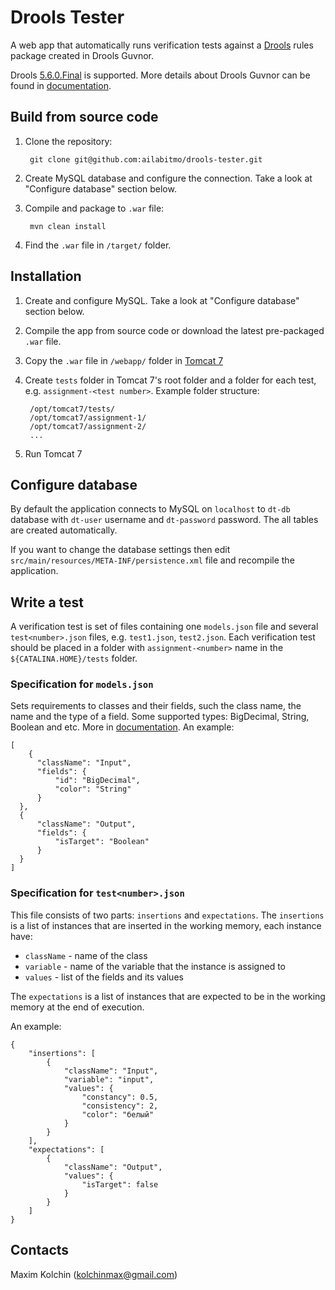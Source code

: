 Drools Tester
=============

A web app that automatically runs verification tests against a [Drools](http://www.drools.org/) rules package created in Drools Guvnor.

Drools [5.6.0.Final](http://download.jboss.org/drools/release/5.6.0.Final/) is supported. More details about Drools Guvnor can be found in [documentation](http://docs.jboss.org/drools/release/5.6.0.Final/drools-guvnor-docs/html_single/).

Build from source code
-------------
1. Clone the repository:

        git clone git@github.com:ailabitmo/drools-tester.git
        
2. Create MySQL database and configure the connection. Take a look at "Configure database" section below.

3. Compile and package to `.war` file:

        mvn clean install

4. Find the `.war` file in `/target/` folder.

Installation
-------------
1. Create and configure MySQL. Take a look at "Configure database" section below.

2. Compile the app from source code or download the latest pre-packaged `.war` file.

3. Copy the `.war` file in `/webapp/` folder in [Tomcat 7](http://tomcat.apache.org/download-70.cgi)

4. Create `tests` folder in Tomcat 7's root folder and a folder for each test, e.g. `assignment-<test number>`. Example folder structure:

        /opt/tomcat7/tests/
        /opt/tomcat7/assignment-1/
        /opt/tomcat7/assignment-2/
        ...

5. Run Tomcat 7

Configure database
---------------------------
By default the application connects to MySQL on `localhost` to `dt-db` database with `dt-user` username and `dt-password` password. The all tables are created automatically.

If you want to change the database settings then edit `src/main/resources/META-INF/persistence.xml` file and recompile the application.

## Write a test
A verification test is set of files containing one `models.json` file and several `test<number>.json` files, e.g. `test1.json`, `test2.json`. Each verification test should be placed in a folder with `assignment-<number>` name in the `${CATALINA.HOME}/tests` folder.

### Specification for `models.json`
Sets requirements to classes and their fields, such the class name, the name and the type of a field. Some supported types: BigDecimal, String, Boolean and etc. More in [documentation](http://docs.jboss.org/drools/release/5.6.0.Final/drools-guvnor-docs/html_single/). An example:

    [
        {
          "className": "Input",
          "fields": {
              "id": "BigDecimal",
              "color": "String"
          }
      },
      {
          "className": "Output",
          "fields": {
              "isTarget": "Boolean"
          }
      }
    ]

### Specification for `test<number>.json`
This file consists of two parts: `insertions` and `expectations`. The `insertions` is a list of instances that are inserted in the working memory, each instance have:

* `className` - name of the class
* `variable` - name of the variable that the instance is assigned to
* `values` - list of the fields and its values

The `expectations` is a list of instances that are expected to be in the working memory at the end of execution.

An example:

    {
        "insertions": [
            {
                "className": "Input",
                "variable": "input",
                "values": {
                    "constancy": 0.5,
                    "consistency": 2,
                    "color": "белый"
                }
            }
        ],
        "expectations": [
            {
                "className": "Output",
                "values": {
                    "isTarget": false
                }
            }
        ]
    }

Contacts
-------------
Maxim Kolchin (kolchinmax@gmail.com)
